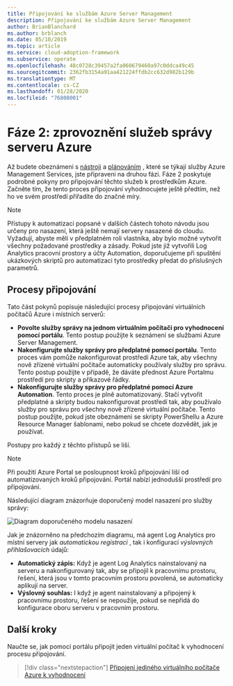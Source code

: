 ```yaml
---
title: Připojování ke službám Azure Server Management
description: Připojování ke službám Azure Server Management
author: BrianBlanchard
ms.author: brblanch
ms.date: 05/10/2019
ms.topic: article
ms.service: cloud-adoption-framework
ms.subservice: operate
ms.openlocfilehash: 48c0728c39457a2fa060679460a97c0ddca49c45
ms.sourcegitcommit: 2362fb3154a91aa421224ffdb2cc632d982b129b
ms.translationtype: MT
ms.contentlocale: cs-CZ
ms.lasthandoff: 01/28/2020
ms.locfileid: "76808001"
---
```

# <a name="phase-2-onboarding-azure-server-management-services"></a>Fáze 2: zprovoznění služeb správy serveru Azure

Až budete obeznámeni s [nástroji](./tools-services.md) a [plánováním](./prerequisites.md) , které se týkají služby Azure Management Services, jste připraveni na druhou fázi. Fáze 2 poskytuje podrobné pokyny pro připojování těchto služeb k prostředkům Azure. Začněte tím, že tento proces připojování vyhodnocujete ještě předtím, než ho ve svém prostředí přiřadíte do značné míry.

> [!NOTE]
> Přístupy k automatizaci popsané v dalších částech tohoto návodu jsou určeny pro nasazení, která ještě nemají servery nasazené do cloudu. Vyžadují, abyste měli v předplatném roli vlastníka, aby bylo možné vytvořit všechny požadované prostředky a zásady. Pokud jste již vytvořili Log Analytics pracovní prostory a účty Automation, doporučujeme při spuštění ukázkových skriptů pro automatizaci tyto prostředky předat do příslušných parametrů.

## <a name="onboarding-processes"></a>Procesy připojování

Tato část pokynů popisuje následující procesy připojování virtuálních počítačů Azure i místních serverů:

- **Povolte služby správy na jednom virtuálním počítači pro vyhodnocení pomocí portálu**. Tento postup použijte k seznámení se službami Azure Server Management.
- **Nakonfigurujte služby správy pro předplatné pomocí portálu**. Tento proces vám pomůže nakonfigurovat prostředí Azure tak, aby všechny nově zřízené virtuální počítače automaticky používaly služby pro správu. Tento postup použijte v případě, že dáváte přednost Azure Portalmu prostředí pro skripty a příkazové řádky.
- **Nakonfigurujte služby správy pro předplatné pomocí Azure Automation**. Tento proces je plně automatizovaný. Stačí vytvořit předplatné a skripty budou nakonfigurovat prostředí tak, aby používalo služby pro správu pro všechny nově zřízené virtuální počítače. Tento postup použijte, pokud jste obeznámeni se skripty PowerShellu a Azure Resource Manager šablonami, nebo pokud se chcete dozvědět, jak je používat.

Postupy pro každý z těchto přístupů se liší.

> [!NOTE]
> Při použití Azure Portal se posloupnost kroků připojování liší od automatizovaných kroků připojování. Portál nabízí jednodušší prostředí pro připojování.

Následující diagram znázorňuje doporučený model nasazení pro služby správy:

![Diagram doporučeného modelu nasazení](./media/recommended-deployment.png)

Jak je znázorněno na předchozím diagramu, má agent Log Analytics pro místní servery jak *automatickou registraci* , tak i konfiguraci *výslovných přihlašovacích* údajů:

- **Automatický zápis:** Když je agent Log Analytics nainstalovaný na serveru a nakonfigurovaný tak, aby se připojil k pracovnímu prostoru, řešení, která jsou v tomto pracovním prostoru povolená, se automaticky aplikují na server.
- **Výslovný souhlas:** I když je agent nainstalovaný a připojený k pracovnímu prostoru, řešení se nepoužije, pokud se nepřidá do konfigurace oboru serveru v pracovním prostoru.

## <a name="next-steps"></a>Další kroky

Naučte se, jak pomocí portálu připojit jeden virtuální počítač k vyhodnocení procesu připojování.

> [!div class="nextstepaction"]
> [Připojení jediného virtuálního počítače Azure k vyhodnocení](./onboard-single-vm.md)
